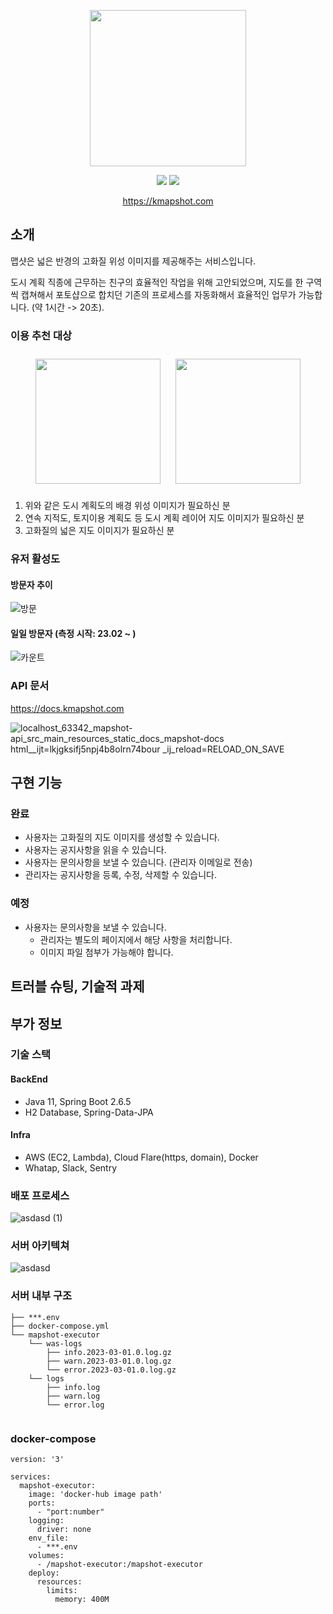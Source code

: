 <p align="center">
  <img src="https://user-images.githubusercontent.com/59993347/166405369-0d610a83-68d5-4d31-8215-6eba806fba06.png" height="250">
</p>
<p align="center">
<img src="https://img.shields.io/badge/Made%20with-SpringBoot-blue">
<img src="https://img.shields.io/badge/Service%20begun%20in-2021.02-brigntgreen">
</p>
<p align="center">
  <a href="https://kmapshot.com">https://kmapshot.com</a>
</p>  

## 소개

맵샷은 넓은 반경의 고화질 위성 이미지를 제공해주는 서비스입니다.

도시 계획 직종에 근무하는 친구의 효율적인 작업을 위해 고안되었으며,
지도를 한 구역씩 캡쳐해서 포토샵으로 합치던 기존의 프로세스를 자동화해서
효율적인 업무가 가능합니다. (약 1시간 -> 20초).

### 이용 추천 대상

<div style="text-align: center">
<img width="200" style="margin:10px;" src="https://user-images.githubusercontent.com/59993347/164415956-f8a6a057-8943-4656-bd94-e8a5ffdec329.jpg">
<img width="200" style="margin:10px;" src="https://user-images.githubusercontent.com/59993347/164415966-d33b7751-cdfe-4a65-8b72-03b1a6b4cae9.jpg">
</div>

1. 위와 같은 도시 계획도의 배경 위성 이미지가 필요하신 분
2. 연속 지적도, 토지이용 계획도 등 도시 계획 레이어 지도 이미지가 필요하신 분
3. 고화질의 넓은 지도 이미지가 필요하신 분

### 유저 활성도

#### 방문자 추이

![방문](https://hits.seeyoufarm.com/api/count/graph/dailyhits.svg?url=https://kmapshot.com?)

#### 일일 방문자 (측정 시작: 23.02 ~ )

![카운트](https://hits.seeyoufarm.com/api/count/keep/badge.svg?url=https%3A%2F%2Fkmapshot.com&count_bg=%2379C83D&title_bg=%23555555&icon=&icon_color=%23E7E7E7&title=hits&edge_flat=false)

### API 문서

https://docs.kmapshot.com

![localhost_63342_mapshot-api_src_main_resources_static_docs_mapshot-docs html__ijt=lkjgksifj5npj4b8olrn74bour _ij_reload=RELOAD_ON_SAVE](https://github.com/lcw3176/Mapshot-API/assets/59993347/e8e3bed9-9198-4ddf-8049-0f582249a8db)

## 구현 기능

### 완료

- 사용자는 고화질의 지도 이미지를 생성할 수 있습니다.
- 사용자는 공지사항을 읽을 수 있습니다.
- 사용자는 문의사항을 보낼 수 있습니다. (관리자 이메일로 전송)
- 관리자는 공지사항을 등록, 수정, 삭제할 수 있습니다.

### 예정

- 사용자는 문의사항을 보낼 수 있습니다.
    - 관리자는 별도의 페이지에서 해당 사항을 처리합니다.
    - 이미지 파일 첨부가 가능해야 합니다.

## 트러블 슈팅, 기술적 과제

## 부가 정보

### 기술 스택

#### BackEnd

- Java 11, Spring Boot 2.6.5
- H2 Database, Spring-Data-JPA

#### Infra

- AWS (EC2, Lambda), Cloud Flare(https, domain), Docker
- Whatap, Slack, Sentry

### 배포 프로세스

![asdasd (1)](https://github.com/lcw3176/Mapshot-API/assets/59993347/3b448bb3-19d4-4397-bb65-64ec2d6805f1)

### 서버 아키텍쳐

![asdasd](https://github.com/lcw3176/Mapshot-API/assets/59993347/005720e8-f1c6-43e8-b138-5eaaf85f66a0)

### 서버 내부 구조

```shell
├── ***.env
├── docker-compose.yml
└── mapshot-executor
    └── was-logs
        ├── info.2023-03-01.0.log.gz
        ├── warn.2023-03-01.0.log.gz
        └── error.2023-03-01.0.log.gz
    └── logs
        ├── info.log
        ├── warn.log
        └── error.log
    
```

### docker-compose

```shell
version: '3'

services:
  mapshot-executor:
    image: 'docker-hub image path'
    ports:
      - "port:number"
    logging:
      driver: none
    env_file:
      - ***.env
    volumes:
      - /mapshot-executor:/mapshot-executor
    deploy:
      resources:
        limits:
          memory: 400M
```




